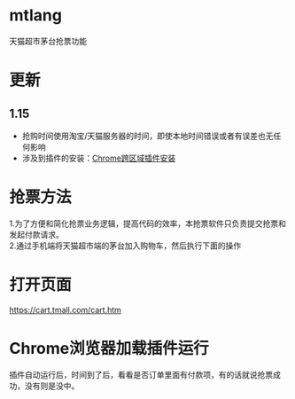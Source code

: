 # mtlang
天猫超市茅台抢票功能


# 更新

## 1.15
- 抢购时间使用淘宝/天猫服务器的时间，即使本地时间错误或者有误差也无任何影响
- 涉及到插件的安装：[Chrome跨区域插件安装](https://chrome.google.com/webstore/detail/allow-cors-access-control/lhobafahddgcelffkeicbaginigeejlf?hl=zh-CN)  

# 抢票方法
1.为了方便和简化抢票业务逻辑，提高代码的效率，本抢票软件只负责提交抢票和发起付款请求。<br/>
2.通过手机端将天猫超市端的茅台加入购物车，然后执行下面的操作<br/>


# 打开页面
https://cart.tmall.com/cart.htm

# Chrome浏览器加载插件运行
插件自动运行后，时间到了后，看看是否订单里面有付款项，有的话就说抢票成功，没有则是没中。

